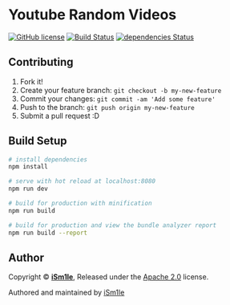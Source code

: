 # Youtube Random Videos

[![GitHub license](https://img.shields.io/github/license/iSm1le/yrv-xaff.svg)](https://raw.githubusercontent.com/iSm1le/yrv-xaff/master/LICENSE)
[![Build Status](https://travis-ci.org/iSm1le/yrv-xaff.svg?branch=master)](https://travis-ci.org/iSm1le/yrv-xaff)
[![dependencies Status](https://david-dm.org/iSm1le/yrv-xaff/status.svg)](https://david-dm.org/iSm1le/yrv-xaff)

## Contributing

1. Fork it!
2. Create your feature branch: `git checkout -b my-new-feature`
3. Commit your changes: `git commit -am 'Add some feature'`
4. Push to the branch: `git push origin my-new-feature`
5. Submit a pull request :D

## Build Setup

``` bash
# install dependencies
npm install

# serve with hot reload at localhost:8080
npm run dev

# build for production with minification
npm run build

# build for production and view the bundle analyzer report
npm run build --report
```

## Author

Copyright © **[iSm1le](https://github.com/iSm1le/)**, Released under the [Apache 2.0](https://github.com/iSm1le/Naomi-Tanizaki/blob/master/LICENSE) license.

Authored and maintained by [iSm1le](https://github.com/iSm1le)